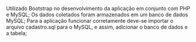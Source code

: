 Utilizado Bootstrap no desenvolvimento da aplicação em conjunto com PHP e MySQL;
Os dados coletados foram armazenados em um banco de dados MySQL;
Para a aplicação funcionar corretamente deve-se importar o arquivo cadastro.sql para o MySQL, e assim, adicionar o banco de dados e a tabela;
